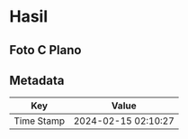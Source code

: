 # Hasil

## Foto C Plano


## Metadata

| Key        | Value               |
| ---------- | ------------------- |
| Time Stamp | 2024-02-15 02:10:27 |



